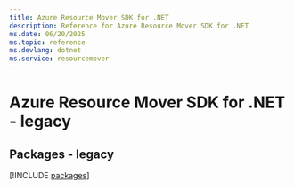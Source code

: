 ```yaml
---
title: Azure Resource Mover SDK for .NET
description: Reference for Azure Resource Mover SDK for .NET
ms.date: 06/20/2025
ms.topic: reference
ms.devlang: dotnet
ms.service: resourcemover
---
```

# Azure Resource Mover SDK for .NET - legacy
## Packages - legacy
[!INCLUDE [packages](resource-mover-index.md)]